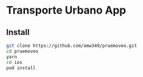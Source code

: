 # Transporte Urbano App

## Install

```bash
git clone https://github.com/amw349/praemoveo.git
cd praemoveo
yarn
cd ios
pod install
